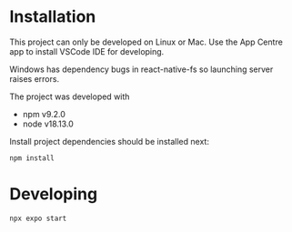 
# Installation

This project can only be developed on Linux or Mac. Use the App Centre app to install VSCode IDE for developing.

Windows has dependency bugs in react-native-fs so launching server raises errors.

The project was developed with

* npm v9.2.0
* node v18.13.0


Install project dependencies should be installed next:

`npm install`


# Developing

`npx expo start`
